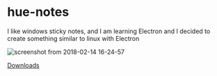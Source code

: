 # hue-notes
I like windows sticky notes, and I am learning Electron and I decided to create something similar to linux with Electron 

![screenshot from 2018-02-14 16-24-57](https://user-images.githubusercontent.com/14810103/36220962-a4cdd67c-11a3-11e8-8d99-b5f42dad7c42.png)

[Downloads](https://github.com/decarvalhorobinson/hue-notes/releases)

